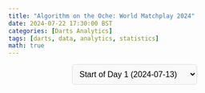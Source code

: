 ```yaml
---
title: "Algorithm on the Oche: World Matchplay 2024"
date: 2024-07-22 17:30:00 BST
categories: [Darts Analytics]
tags: [darts, data, analytics, statistics]
math: true
---
```

<!-- HTML TABLE CONTENT STARTS HERE -->
<!DOCTYPE html>
<html lang="en">
<head>
    <meta charset="UTF-8">
    <meta name="viewport" content="width=device-width, initial-scale=1.0">
    <title>Player Stats</title>
    <style>
        body {
            font-family: Arial, sans-serif;
            margin: 0;
            padding: 20px;
        }
        .dropdown-container {
            display: flex;
            justify-content: center;
            margin-bottom: 20px;
        }
        #daySelect {
            padding: 10px;
            font-size: 16px;
            border: 1px solid #ddd;
            border-radius: 5px;
            background-color: #f9f9f9;
            width: 250px;
        }
        #daySelect:hover {
            background-color: #f2f2f2;
            cursor: pointer;
        }
        table {
            width: 100%;
            border-collapse: collapse;
        }
        th, td {
            border: 1px solid #ddd;
            padding: 10px;
            text-align: center;
        }
        th {
            background-color: #f2f2f2;
            font-weight: bold;
        }
        tr:nth-child(even) {
            background-color: #f9f9f9;
        }
        .highlight-green {
            background-color: #C8E6C9;
            color: black;
        }
        .highlight-red {
            background-color: #FFCDD2;
            color: black;
        }
    </style>
</head>
<body>
    <div class="dropdown-container">
        <select id="daySelect" onchange="updateTable()">
<option value="Start of Day 1 (2024-07-13)">Start of Day 1 (2024-07-13)</option>
<option value="Start of Day 2 (2024-07-14)">Start of Day 2 (2024-07-14)</option>
<option value="Start of Day 3 (2024-07-15)">Start of Day 3 (2024-07-15)</option>
<option value="Start of Day 4 (2024-07-16)">Start of Day 4 (2024-07-16)</option>
<option value="Start of Day 5 (2024-07-17)">Start of Day 5 (2024-07-17)</option>
<option value="Start of Day 6 (2024-07-18)">Start of Day 6 (2024-07-18)</option>
<option value="Start of Day 7 (2024-07-19)">Start of Day 7 (2024-07-19)</option>
<option value="Start of Day 8 (2024-07-20)">Start of Day 8 (2024-07-20)</option>
<option value="Start of Day 9 (2024-07-21)">Start of Day 9 (2024-07-21)</option>

        </select>
    </div>
    <table id="statsTable">
        <thead>
            <tr>
                <th>Name</th>
                <th>Last 32</th>
                <th>Last 16</th>
                <th>Quarter Final</th>
                <th>Semi Final</th>
                <th>Final</th>
            </tr>
        </thead>
        <tbody>
        </tbody>
    </table>
    <script>
        const data = {
'Start of Day 1 (2024-07-13)': [{'Name': 'LUKE LITTLER', 'Last 32': '65.7', 'Last 16': '53.8', 'Quarter Final': '41.1', 'Semi Final': '26.1', 'Final': '16.8'}, {'Name': 'LUKE HUMPHRIES', 'Last 32': '83.1', 'Last 16': '54.1', 'Quarter Final': '32.4', 'Semi Final': '20.5', 'Final': '11.3'}, {'Name': 'ROB CROSS', 'Last 32': '68.1', 'Last 16': '45.3', 'Quarter Final': '29.1', 'Semi Final': '17.8', 'Final': '11.0'}, {'Name': 'JONNY CLAYTON', 'Last 32': '65.9', 'Last 16': '44.6', 'Quarter Final': '25.6', 'Semi Final': '16.0', 'Final': '8.7'}, {'Name': 'ROSS SMITH', 'Last 32': '64.1', 'Last 16': '39.9', 'Quarter Final': '26.6', 'Semi Final': '14.5', 'Final': '7.6'}, {'Name': 'GARY ANDERSON', 'Last 32': '51.1', 'Last 16': '33.1', 'Quarter Final': '16.8', 'Semi Final': '8.8', 'Final': '4.7'}, {'Name': 'MICHAEL SMITH', 'Last 32': '48.9', 'Last 16': '31.2', 'Quarter Final': '15.5', 'Semi Final': '8.0', 'Final': '4.1'}, {'Name': 'DAVE CHISNALL', 'Last 32': '65.7', 'Last 16': '43.7', 'Quarter Final': '18.2', 'Semi Final': '8.0', 'Final': '3.6'}, {'Name': 'MICHAEL VAN GERWEN', 'Last 32': '34.3', 'Last 16': '24.1', 'Quarter Final': '15.2', 'Semi Final': '7.3', 'Final': '3.6'}, {'Name': 'GERWYN PRICE', 'Last 32': '57.2', 'Last 16': '26.1', 'Quarter Final': '15.1', 'Semi Final': '6.9', 'Final': '3.0'}, {'Name': 'DANNY NOPPERT', 'Last 32': '59.2', 'Last 16': '34.1', 'Quarter Final': '15.6', 'Semi Final': '6.7', 'Final': '2.7'}, {'Name': 'DAMON HETA', 'Last 32': '51.9', 'Last 16': '20.8', 'Quarter Final': '10.1', 'Semi Final': '4.7', 'Final': '2.2'}, {'Name': 'MARTIN SCHINDLER', 'Last 32': '59.2', 'Last 16': '24.4', 'Quarter Final': '10.5', 'Semi Final': '5.0', 'Final': '2.0'}, {'Name': 'RYAN JOYCE', 'Last 32': '51.6', 'Last 16': '21.6', 'Quarter Final': '9.8', 'Semi Final': '4.8', 'Final': '2.0'}, {'Name': 'NATHAN ASPINALL', 'Last 32': '58.2', 'Last 16': '28.8', 'Quarter Final': '12.0', 'Semi Final': '4.6', 'Final': '1.7'}, {'Name': 'RYAN SEARLE', 'Last 32': '48.1', 'Last 16': '18.4', 'Quarter Final': '8.6', 'Semi Final': '3.8', 'Final': '1.7'}, {'Name': 'STEPHEN BUNTING', 'Last 32': '48.4', 'Last 16': '19.6', 'Quarter Final': '8.6', 'Semi Final': '4.1', 'Final': '1.6'}, {'Name': 'JOSH ROCK', 'Last 32': '35.9', 'Last 16': '17.3', 'Quarter Final': '9.2', 'Semi Final': '3.7', 'Final': '1.5'}, {'Name': 'GIAN VAN VEEN', 'Last 32': '31.9', 'Last 16': '15.4', 'Quarter Final': '7.1', 'Semi Final': '3.1', 'Final': '1.4'}, {'Name': 'RAYMOND VAN BARNEVELD', 'Last 32': '34.1', 'Last 16': '17.7', 'Quarter Final': '7.3', 'Semi Final': '3.4', 'Final': '1.3'}, {'Name': 'DARYL GURNEY', 'Last 32': '42.8', 'Last 16': '16.7', 'Quarter Final': '8.5', 'Semi Final': '3.3', 'Final': '1.2'}, {'Name': 'CHRIS DOBEY', 'Last 32': '52.3', 'Last 16': '19.2', 'Quarter Final': '7.1', 'Semi Final': '2.8', 'Final': '1.1'}, {'Name': 'BRENDAN DOLAN', 'Last 32': '67.4', 'Last 16': '17.4', 'Quarter Final': '8.2', 'Semi Final': '2.7', 'Final': '0.9'}, {'Name': 'JAMES WADE', 'Last 32': '40.8', 'Last 16': '19.7', 'Quarter Final': '7.3', 'Semi Final': '2.5', 'Final': '0.8'}, {'Name': 'RITCHIE EDHOUSE', 'Last 32': '47.7', 'Last 16': '16.5', 'Quarter Final': '5.8', 'Semi Final': '2.2', 'Final': '0.8'}, {'Name': 'LUKE WOODHOUSE', 'Last 32': '41.8', 'Last 16': '17.3', 'Quarter Final': '5.9', 'Semi Final': '1.9', 'Final': '0.6'}, {'Name': 'DIMITRI VAN DEN BERGH', 'Last 32': '40.8', 'Last 16': '13.2', 'Quarter Final': '4.6', 'Semi Final': '1.8', 'Final': '0.6'}, {'Name': 'ANDREW GILDING', 'Last 32': '52.4', 'Last 16': '20.9', 'Quarter Final': '6.0', 'Semi Final': '1.8', 'Final': '0.5'}, {'Name': 'KRZYSZTOF RATAJSKI', 'Last 32': '34.3', 'Last 16': '17.3', 'Quarter Final': '4.9', 'Semi Final': '1.4', 'Final': '0.4'}, {'Name': 'PETER WRIGHT', 'Last 32': '47.6', 'Last 16': '18.1', 'Quarter Final': '4.8', 'Semi Final': '1.3', 'Final': '0.4'}, {'Name': 'JOE CULLEN', 'Last 32': '32.6', 'Last 16': '4.7', 'Quarter Final': '1.4', 'Semi Final': '0.3', 'Final': '0.1'}, {'Name': 'RICARDO PIETRECZKO', 'Last 32': '16.9', 'Last 16': '4.7', 'Quarter Final': '1.1', 'Semi Final': '0.3', 'Final': '0.1'}],
'Start of Day 2 (2024-07-14)': [{'Name': 'LUKE LITTLER', 'Last 32': '65.7', 'Last 16': '53.7', 'Quarter Final': '40.9', 'Semi Final': '26.1', 'Final': '16.2'}, {'Name': 'JONNY CLAYTON', 'Last 32': '100.0', 'Last 16': '68.9', 'Quarter Final': '38.4', 'Semi Final': '24.0', 'Final': '13.4'}, {'Name': 'LUKE HUMPHRIES', 'Last 32': '100.0', 'Last 16': '65.7', 'Quarter Final': '36.3', 'Semi Final': '22.7', 'Final': '12.6'}, {'Name': 'ROB CROSS', 'Last 32': '68.0', 'Last 16': '45.1', 'Quarter Final': '29.0', 'Semi Final': '17.7', 'Final': '10.6'}, {'Name': 'ROSS SMITH', 'Last 32': '64.2', 'Last 16': '36.9', 'Quarter Final': '23.7', 'Semi Final': '11.9', 'Final': '6.3'}, {'Name': 'GERWYN PRICE', 'Last 32': '100.0', 'Last 16': '47.5', 'Quarter Final': '27.4', 'Semi Final': '11.9', 'Final': '5.4'}, {'Name': 'GARY ANDERSON', 'Last 32': '51.1', 'Last 16': '33.1', 'Quarter Final': '16.8', 'Semi Final': '8.9', 'Final': '4.5'}, {'Name': 'MICHAEL SMITH', 'Last 32': '48.9', 'Last 16': '31.4', 'Quarter Final': '15.5', 'Semi Final': '8.0', 'Final': '3.9'}, {'Name': 'DAVE CHISNALL', 'Last 32': '65.9', 'Last 16': '43.8', 'Quarter Final': '18.4', 'Semi Final': '7.9', 'Final': '3.4'}, {'Name': 'MICHAEL VAN GERWEN', 'Last 32': '34.3', 'Last 16': '24.0', 'Quarter Final': '15.1', 'Semi Final': '7.2', 'Final': '3.4'}, {'Name': 'NATHAN ASPINALL', 'Last 32': '100.0', 'Last 16': '51.4', 'Quarter Final': '21.5', 'Semi Final': '8.0', 'Final': '3.1'}, {'Name': 'DANNY NOPPERT', 'Last 32': '59.5', 'Last 16': '31.2', 'Quarter Final': '13.5', 'Semi Final': '5.3', 'Final': '2.2'}, {'Name': 'DAMON HETA', 'Last 32': '51.9', 'Last 16': '20.9', 'Quarter Final': '10.1', 'Semi Final': '4.7', 'Final': '2.0'}, {'Name': 'RYAN SEARLE', 'Last 32': '48.1', 'Last 16': '18.6', 'Quarter Final': '8.7', 'Semi Final': '3.9', 'Final': '1.6'}, {'Name': 'MARTIN SCHINDLER', 'Last 32': '59.0', 'Last 16': '20.2', 'Quarter Final': '8.1', 'Semi Final': '3.8', 'Final': '1.5'}, {'Name': 'RYAN JOYCE', 'Last 32': '51.5', 'Last 16': '18.0', 'Quarter Final': '7.4', 'Semi Final': '3.5', 'Final': '1.4'}, {'Name': 'GIAN VAN VEEN', 'Last 32': '32.0', 'Last 16': '15.4', 'Quarter Final': '7.1', 'Semi Final': '3.1', 'Final': '1.3'}, {'Name': 'STEPHEN BUNTING', 'Last 32': '48.5', 'Last 16': '16.3', 'Quarter Final': '6.3', 'Semi Final': '2.9', 'Final': '1.1'}, {'Name': 'JOSH ROCK', 'Last 32': '35.8', 'Last 16': '15.5', 'Quarter Final': '7.8', 'Semi Final': '2.8', 'Final': '1.1'}, {'Name': 'CHRIS DOBEY', 'Last 32': '52.4', 'Last 16': '19.1', 'Quarter Final': '7.1', 'Semi Final': '2.8', 'Final': '1.0'}, {'Name': 'BRENDAN DOLAN', 'Last 32': '67.7', 'Last 16': '17.7', 'Quarter Final': '8.4', 'Semi Final': '2.7', 'Final': '0.9'}, {'Name': 'RITCHIE EDHOUSE', 'Last 32': '47.6', 'Last 16': '16.4', 'Quarter Final': '5.7', 'Semi Final': '2.2', 'Final': '0.7'}, {'Name': 'JAMES WADE', 'Last 32': '40.5', 'Last 16': '17.4', 'Quarter Final': '6.1', 'Semi Final': '1.8', 'Final': '0.6'}, {'Name': 'ANDREW GILDING', 'Last 32': '52.4', 'Last 16': '20.9', 'Quarter Final': '6.0', 'Semi Final': '1.8', 'Final': '0.5'}, {'Name': 'KRZYSZTOF RATAJSKI', 'Last 32': '34.1', 'Last 16': '17.4', 'Quarter Final': '5.0', 'Semi Final': '1.5', 'Final': '0.4'}, {'Name': 'PETER WRIGHT', 'Last 32': '47.6', 'Last 16': '17.9', 'Quarter Final': '4.9', 'Semi Final': '1.3', 'Final': '0.4'}, {'Name': 'DIMITRI VAN DEN BERGH', 'Last 32': '41.0', 'Last 16': '10.9', 'Quarter Final': '3.4', 'Semi Final': '1.3', 'Final': '0.4'}, {'Name': 'JOE CULLEN', 'Last 32': '32.3', 'Last 16': '4.7', 'Quarter Final': '1.4', 'Semi Final': '0.3', 'Final': '0.1'}, {'Name': 'RICARDO PIETRECZKO', 'Last 32': '0.0', 'Last 16': '0.0', 'Quarter Final': '0.0', 'Semi Final': '0.0', 'Final': '0.0'}, {'Name': 'RAYMOND VAN BARNEVELD', 'Last 32': '0.0', 'Last 16': '0.0', 'Quarter Final': '0.0', 'Semi Final': '0.0', 'Final': '0.0'}, {'Name': 'DARYL GURNEY', 'Last 32': '0.0', 'Last 16': '0.0', 'Quarter Final': '0.0', 'Semi Final': '0.0', 'Final': '0.0'}, {'Name': 'LUKE WOODHOUSE', 'Last 32': '0.0', 'Last 16': '0.0', 'Quarter Final': '0.0', 'Semi Final': '0.0', 'Final': '0.0'}],
'Start of Day 3 (2024-07-15)': [{'Name': 'LUKE LITTLER', 'Last 32': '65.6', 'Last 16': '57.0', 'Quarter Final': '45.3', 'Semi Final': '27.5', 'Final': '16.9'}, {'Name': 'ROB CROSS', 'Last 32': '100.0', 'Last 16': '67.9', 'Quarter Final': '44.4', 'Semi Final': '27.7', 'Final': '16.4'}, {'Name': 'JONNY CLAYTON', 'Last 32': '100.0', 'Last 16': '71.5', 'Quarter Final': '39.5', 'Semi Final': '24.0', 'Final': '12.9'}, {'Name': 'LUKE HUMPHRIES', 'Last 32': '100.0', 'Last 16': '64.3', 'Quarter Final': '36.0', 'Semi Final': '21.7', 'Final': '11.6'}, {'Name': 'ROSS SMITH', 'Last 32': '100.0', 'Last 16': '59.0', 'Quarter Final': '39.7', 'Semi Final': '20.7', 'Final': '10.9'}, {'Name': 'GERWYN PRICE', 'Last 32': '100.0', 'Last 16': '41.0', 'Quarter Final': '24.1', 'Semi Final': '10.5', 'Final': '4.6'}, {'Name': 'GARY ANDERSON', 'Last 32': '51.2', 'Last 16': '33.2', 'Quarter Final': '15.0', 'Semi Final': '8.0', 'Final': '3.9'}, {'Name': 'MICHAEL VAN GERWEN', 'Last 32': '34.4', 'Last 16': '26.9', 'Quarter Final': '17.9', 'Semi Final': '8.0', 'Final': '3.6'}, {'Name': 'MICHAEL SMITH', 'Last 32': '48.8', 'Last 16': '31.2', 'Quarter Final': '13.8', 'Semi Final': '7.3', 'Final': '3.4'}, {'Name': 'NATHAN ASPINALL', 'Last 32': '100.0', 'Last 16': '54.2', 'Quarter Final': '20.5', 'Semi Final': '7.5', 'Final': '2.8'}, {'Name': 'STEPHEN BUNTING', 'Last 32': '100.0', 'Last 16': '35.7', 'Quarter Final': '15.0', 'Semi Final': '6.8', 'Final': '2.7'}, {'Name': 'JAMES WADE', 'Last 32': '100.0', 'Last 16': '45.8', 'Quarter Final': '15.7', 'Semi Final': '5.2', 'Final': '1.7'}, {'Name': 'DAMON HETA', 'Last 32': '51.8', 'Last 16': '16.9', 'Quarter Final': '8.3', 'Semi Final': '3.8', 'Final': '1.6'}, {'Name': 'KRZYSZTOF RATAJSKI', 'Last 32': '100.0', 'Last 16': '50.3', 'Quarter Final': '15.8', 'Semi Final': '4.6', 'Final': '1.4'}, {'Name': 'RYAN SEARLE', 'Last 32': '48.2', 'Last 16': '15.2', 'Quarter Final': '7.1', 'Semi Final': '3.3', 'Final': '1.3'}, {'Name': 'ANDREW GILDING', 'Last 32': '100.0', 'Last 16': '49.7', 'Quarter Final': '15.1', 'Semi Final': '4.4', 'Final': '1.2'}, {'Name': 'DIMITRI VAN DEN BERGH', 'Last 32': '100.0', 'Last 16': '28.5', 'Quarter Final': '9.5', 'Semi Final': '3.6', 'Final': '1.2'}, {'Name': 'CHRIS DOBEY', 'Last 32': '52.4', 'Last 16': '19.2', 'Quarter Final': '6.3', 'Semi Final': '2.5', 'Final': '0.9'}, {'Name': 'RITCHIE EDHOUSE', 'Last 32': '47.6', 'Last 16': '16.5', 'Quarter Final': '5.0', 'Semi Final': '1.9', 'Final': '0.6'}, {'Name': 'JOE CULLEN', 'Last 32': '100.0', 'Last 16': '16.1', 'Quarter Final': '5.9', 'Semi Final': '1.1', 'Final': '0.2'}, {'Name': 'RICARDO PIETRECZKO', 'Last 32': '0.0', 'Last 16': '0.0', 'Quarter Final': '0.0', 'Semi Final': '0.0', 'Final': '0.0'}, {'Name': 'RYAN JOYCE', 'Last 32': '0.0', 'Last 16': '0.0', 'Quarter Final': '0.0', 'Semi Final': '0.0', 'Final': '0.0'}, {'Name': 'RAYMOND VAN BARNEVELD', 'Last 32': '0.0', 'Last 16': '0.0', 'Quarter Final': '0.0', 'Semi Final': '0.0', 'Final': '0.0'}, {'Name': 'MARTIN SCHINDLER', 'Last 32': '0.0', 'Last 16': '0.0', 'Quarter Final': '0.0', 'Semi Final': '0.0', 'Final': '0.0'}, {'Name': 'DARYL GURNEY', 'Last 32': '0.0', 'Last 16': '0.0', 'Quarter Final': '0.0', 'Semi Final': '0.0', 'Final': '0.0'}, {'Name': 'JOSH ROCK', 'Last 32': '0.0', 'Last 16': '0.0', 'Quarter Final': '0.0', 'Semi Final': '0.0', 'Final': '0.0'}, {'Name': 'LUKE WOODHOUSE', 'Last 32': '0.0', 'Last 16': '0.0', 'Quarter Final': '0.0', 'Semi Final': '0.0', 'Final': '0.0'}, {'Name': 'DANNY NOPPERT', 'Last 32': '0.0', 'Last 16': '0.0', 'Quarter Final': '0.0', 'Semi Final': '0.0', 'Final': '0.0'}, {'Name': 'BRENDAN DOLAN', 'Last 32': '0.0', 'Last 16': '0.0', 'Quarter Final': '0.0', 'Semi Final': '0.0', 'Final': '0.0'}, {'Name': 'DAVE CHISNALL', 'Last 32': '0.0', 'Last 16': '0.0', 'Quarter Final': '0.0', 'Semi Final': '0.0', 'Final': '0.0'}, {'Name': 'PETER WRIGHT', 'Last 32': '0.0', 'Last 16': '0.0', 'Quarter Final': '0.0', 'Semi Final': '0.0', 'Final': '0.0'}, {'Name': 'GIAN VAN VEEN', 'Last 32': '0.0', 'Last 16': '0.0', 'Quarter Final': '0.0', 'Semi Final': '0.0', 'Final': '0.0'}],
'Start of Day 4 (2024-07-16)': [{'Name': 'ROB CROSS', 'Last 32': '100.0', 'Last 16': '66.5', 'Quarter Final': '42.3', 'Semi Final': '29.3', 'Final': '17.5'}, {'Name': 'JONNY CLAYTON', 'Last 32': '100.0', 'Last 16': '71.4', 'Quarter Final': '39.1', 'Semi Final': '23.6', 'Final': '13.5'}, {'Name': 'MICHAEL VAN GERWEN', 'Last 32': '100.0', 'Last 16': '79.9', 'Quarter Final': '55.6', 'Semi Final': '26.1', 'Final': '12.6'}, {'Name': 'LUKE HUMPHRIES', 'Last 32': '100.0', 'Last 16': '64.4', 'Quarter Final': '36.5', 'Semi Final': '21.9', 'Final': '12.5'}, {'Name': 'ROSS SMITH', 'Last 32': '100.0', 'Last 16': '58.9', 'Quarter Final': '39.7', 'Semi Final': '20.7', 'Final': '11.4'}, {'Name': 'MICHAEL SMITH', 'Last 32': '100.0', 'Last 16': '62.8', 'Quarter Final': '29.2', 'Semi Final': '18.0', 'Final': '9.1'}, {'Name': 'GERWYN PRICE', 'Last 32': '100.0', 'Last 16': '41.1', 'Quarter Final': '24.2', 'Semi Final': '10.6', 'Final': '4.9'}, {'Name': 'RYAN SEARLE', 'Last 32': '100.0', 'Last 16': '33.5', 'Quarter Final': '15.8', 'Semi Final': '8.6', 'Final': '3.7'}, {'Name': 'NATHAN ASPINALL', 'Last 32': '100.0', 'Last 16': '54.4', 'Quarter Final': '20.5', 'Semi Final': '7.6', 'Final': '3.0'}, {'Name': 'STEPHEN BUNTING', 'Last 32': '100.0', 'Last 16': '35.6', 'Quarter Final': '15.0', 'Semi Final': '6.9', 'Final': '3.0'}, {'Name': 'CHRIS DOBEY', 'Last 32': '100.0', 'Last 16': '37.2', 'Quarter Final': '12.7', 'Semi Final': '6.2', 'Final': '2.3'}, {'Name': 'JAMES WADE', 'Last 32': '100.0', 'Last 16': '45.6', 'Quarter Final': '15.6', 'Semi Final': '5.2', 'Final': '1.9'}, {'Name': 'KRZYSZTOF RATAJSKI', 'Last 32': '100.0', 'Last 16': '50.5', 'Quarter Final': '18.7', 'Semi Final': '5.3', 'Final': '1.6'}, {'Name': 'ANDREW GILDING', 'Last 32': '100.0', 'Last 16': '49.5', 'Quarter Final': '18.3', 'Semi Final': '5.2', 'Final': '1.5'}, {'Name': 'DIMITRI VAN DEN BERGH', 'Last 32': '100.0', 'Last 16': '28.6', 'Quarter Final': '9.4', 'Semi Final': '3.6', 'Final': '1.3'}, {'Name': 'JOE CULLEN', 'Last 32': '100.0', 'Last 16': '20.1', 'Quarter Final': '7.4', 'Semi Final': '1.4', 'Final': '0.3'}, {'Name': 'RICARDO PIETRECZKO', 'Last 32': '0.0', 'Last 16': '0.0', 'Quarter Final': '0.0', 'Semi Final': '0.0', 'Final': '0.0'}, {'Name': 'RYAN JOYCE', 'Last 32': '0.0', 'Last 16': '0.0', 'Quarter Final': '0.0', 'Semi Final': '0.0', 'Final': '0.0'}, {'Name': 'RAYMOND VAN BARNEVELD', 'Last 32': '0.0', 'Last 16': '0.0', 'Quarter Final': '0.0', 'Semi Final': '0.0', 'Final': '0.0'}, {'Name': 'MARTIN SCHINDLER', 'Last 32': '0.0', 'Last 16': '0.0', 'Quarter Final': '0.0', 'Semi Final': '0.0', 'Final': '0.0'}, {'Name': 'DARYL GURNEY', 'Last 32': '0.0', 'Last 16': '0.0', 'Quarter Final': '0.0', 'Semi Final': '0.0', 'Final': '0.0'}, {'Name': 'JOSH ROCK', 'Last 32': '0.0', 'Last 16': '0.0', 'Quarter Final': '0.0', 'Semi Final': '0.0', 'Final': '0.0'}, {'Name': 'LUKE WOODHOUSE', 'Last 32': '0.0', 'Last 16': '0.0', 'Quarter Final': '0.0', 'Semi Final': '0.0', 'Final': '0.0'}, {'Name': 'DANNY NOPPERT', 'Last 32': '0.0', 'Last 16': '0.0', 'Quarter Final': '0.0', 'Semi Final': '0.0', 'Final': '0.0'}, {'Name': 'LUKE LITTLER', 'Last 32': '0.0', 'Last 16': '0.0', 'Quarter Final': '0.0', 'Semi Final': '0.0', 'Final': '0.0'}, {'Name': 'BRENDAN DOLAN', 'Last 32': '0.0', 'Last 16': '0.0', 'Quarter Final': '0.0', 'Semi Final': '0.0', 'Final': '0.0'}, {'Name': 'DAVE CHISNALL', 'Last 32': '0.0', 'Last 16': '0.0', 'Quarter Final': '0.0', 'Semi Final': '0.0', 'Final': '0.0'}, {'Name': 'PETER WRIGHT', 'Last 32': '0.0', 'Last 16': '0.0', 'Quarter Final': '0.0', 'Semi Final': '0.0', 'Final': '0.0'}, {'Name': 'GARY ANDERSON', 'Last 32': '0.0', 'Last 16': '0.0', 'Quarter Final': '0.0', 'Semi Final': '0.0', 'Final': '0.0'}, {'Name': 'RITCHIE EDHOUSE', 'Last 32': '0.0', 'Last 16': '0.0', 'Quarter Final': '0.0', 'Semi Final': '0.0', 'Final': '0.0'}, {'Name': 'GIAN VAN VEEN', 'Last 32': '0.0', 'Last 16': '0.0', 'Quarter Final': '0.0', 'Semi Final': '0.0', 'Final': '0.0'}, {'Name': 'DAMON HETA', 'Last 32': '0.0', 'Last 16': '0.0', 'Quarter Final': '0.0', 'Semi Final': '0.0', 'Final': '0.0'}],
'Start of Day 5 (2024-07-17)': [{'Name': 'LUKE HUMPHRIES', 'Last 32': '100.0', 'Last 16': '100.0', 'Quarter Final': '69.9', 'Semi Final': '40.0', 'Final': '23.2'}, {'Name': 'ROSS SMITH', 'Last 32': '100.0', 'Last 16': '100.0', 'Quarter Final': '68.3', 'Semi Final': '37.4', 'Final': '21.3'}, {'Name': 'ROB CROSS', 'Last 32': '100.0', 'Last 16': '66.4', 'Quarter Final': '42.4', 'Semi Final': '29.2', 'Final': '16.8'}, {'Name': 'MICHAEL VAN GERWEN', 'Last 32': '100.0', 'Last 16': '79.9', 'Quarter Final': '55.9', 'Semi Final': '26.6', 'Final': '12.5'}, {'Name': 'MICHAEL SMITH', 'Last 32': '100.0', 'Last 16': '62.8', 'Quarter Final': '29.2', 'Semi Final': '17.9', 'Final': '8.8'}, {'Name': 'DIMITRI VAN DEN BERGH', 'Last 32': '100.0', 'Last 16': '100.0', 'Quarter Final': '30.1', 'Semi Final': '11.3', 'Final': '4.4'}, {'Name': 'JAMES WADE', 'Last 32': '100.0', 'Last 16': '100.0', 'Quarter Final': '31.7', 'Semi Final': '11.3', 'Final': '4.3'}, {'Name': 'RYAN SEARLE', 'Last 32': '100.0', 'Last 16': '33.6', 'Quarter Final': '15.7', 'Semi Final': '8.4', 'Final': '3.4'}, {'Name': 'CHRIS DOBEY', 'Last 32': '100.0', 'Last 16': '37.2', 'Quarter Final': '12.7', 'Semi Final': '6.2', 'Final': '2.2'}, {'Name': 'KRZYSZTOF RATAJSKI', 'Last 32': '100.0', 'Last 16': '50.8', 'Quarter Final': '18.8', 'Semi Final': '5.4', 'Final': '1.5'}, {'Name': 'ANDREW GILDING', 'Last 32': '100.0', 'Last 16': '49.2', 'Quarter Final': '18.0', 'Semi Final': '5.1', 'Final': '1.4'}, {'Name': 'JOE CULLEN', 'Last 32': '100.0', 'Last 16': '20.1', 'Quarter Final': '7.3', 'Semi Final': '1.4', 'Final': '0.3'}, {'Name': 'STEPHEN BUNTING', 'Last 32': '100.0', 'Last 16': '0.0', 'Quarter Final': '0.0', 'Semi Final': '0.0', 'Final': '0.0'}, {'Name': 'JONNY CLAYTON', 'Last 32': '100.0', 'Last 16': '0.0', 'Quarter Final': '0.0', 'Semi Final': '0.0', 'Final': '0.0'}, {'Name': 'GERWYN PRICE', 'Last 32': '100.0', 'Last 16': '0.0', 'Quarter Final': '0.0', 'Semi Final': '0.0', 'Final': '0.0'}, {'Name': 'NATHAN ASPINALL', 'Last 32': '100.0', 'Last 16': '0.0', 'Quarter Final': '0.0', 'Semi Final': '0.0', 'Final': '0.0'}, {'Name': 'RICARDO PIETRECZKO', 'Last 32': '0.0', 'Last 16': '0.0', 'Quarter Final': '0.0', 'Semi Final': '0.0', 'Final': '0.0'}, {'Name': 'RYAN JOYCE', 'Last 32': '0.0', 'Last 16': '0.0', 'Quarter Final': '0.0', 'Semi Final': '0.0', 'Final': '0.0'}, {'Name': 'RAYMOND VAN BARNEVELD', 'Last 32': '0.0', 'Last 16': '0.0', 'Quarter Final': '0.0', 'Semi Final': '0.0', 'Final': '0.0'}, {'Name': 'MARTIN SCHINDLER', 'Last 32': '0.0', 'Last 16': '0.0', 'Quarter Final': '0.0', 'Semi Final': '0.0', 'Final': '0.0'}, {'Name': 'DARYL GURNEY', 'Last 32': '0.0', 'Last 16': '0.0', 'Quarter Final': '0.0', 'Semi Final': '0.0', 'Final': '0.0'}, {'Name': 'JOSH ROCK', 'Last 32': '0.0', 'Last 16': '0.0', 'Quarter Final': '0.0', 'Semi Final': '0.0', 'Final': '0.0'}, {'Name': 'LUKE WOODHOUSE', 'Last 32': '0.0', 'Last 16': '0.0', 'Quarter Final': '0.0', 'Semi Final': '0.0', 'Final': '0.0'}, {'Name': 'DANNY NOPPERT', 'Last 32': '0.0', 'Last 16': '0.0', 'Quarter Final': '0.0', 'Semi Final': '0.0', 'Final': '0.0'}, {'Name': 'LUKE LITTLER', 'Last 32': '0.0', 'Last 16': '0.0', 'Quarter Final': '0.0', 'Semi Final': '0.0', 'Final': '0.0'}, {'Name': 'BRENDAN DOLAN', 'Last 32': '0.0', 'Last 16': '0.0', 'Quarter Final': '0.0', 'Semi Final': '0.0', 'Final': '0.0'}, {'Name': 'DAVE CHISNALL', 'Last 32': '0.0', 'Last 16': '0.0', 'Quarter Final': '0.0', 'Semi Final': '0.0', 'Final': '0.0'}, {'Name': 'PETER WRIGHT', 'Last 32': '0.0', 'Last 16': '0.0', 'Quarter Final': '0.0', 'Semi Final': '0.0', 'Final': '0.0'}, {'Name': 'GARY ANDERSON', 'Last 32': '0.0', 'Last 16': '0.0', 'Quarter Final': '0.0', 'Semi Final': '0.0', 'Final': '0.0'}, {'Name': 'RITCHIE EDHOUSE', 'Last 32': '0.0', 'Last 16': '0.0', 'Quarter Final': '0.0', 'Semi Final': '0.0', 'Final': '0.0'}, {'Name': 'GIAN VAN VEEN', 'Last 32': '0.0', 'Last 16': '0.0', 'Quarter Final': '0.0', 'Semi Final': '0.0', 'Final': '0.0'}, {'Name': 'DAMON HETA', 'Last 32': '0.0', 'Last 16': '0.0', 'Quarter Final': '0.0', 'Semi Final': '0.0', 'Final': '0.0'}],
'Start of Day 6 (2024-07-18)': [{'Name': 'ROB CROSS', 'Last 32': '100.0', 'Last 16': '100.0', 'Quarter Final': '58.9', 'Semi Final': '39.0', 'Final': '23.0'}, {'Name': 'LUKE HUMPHRIES', 'Last 32': '100.0', 'Last 16': '100.0', 'Quarter Final': '70.3', 'Semi Final': '40.6', 'Final': '21.9'}, {'Name': 'ROSS SMITH', 'Last 32': '100.0', 'Last 16': '100.0', 'Quarter Final': '68.7', 'Semi Final': '37.3', 'Final': '19.6'}, {'Name': 'MICHAEL VAN GERWEN', 'Last 32': '100.0', 'Last 16': '100.0', 'Quarter Final': '68.7', 'Semi Final': '29.1', 'Final': '13.6'}, {'Name': 'MICHAEL SMITH', 'Last 32': '100.0', 'Last 16': '100.0', 'Quarter Final': '41.1', 'Semi Final': '24.1', 'Final': '12.0'}, {'Name': 'JAMES WADE', 'Last 32': '100.0', 'Last 16': '100.0', 'Quarter Final': '31.3', 'Semi Final': '11.2', 'Final': '3.8'}, {'Name': 'DIMITRI VAN DEN BERGH', 'Last 32': '100.0', 'Last 16': '100.0', 'Quarter Final': '29.7', 'Semi Final': '11.0', 'Final': '3.8'}, {'Name': 'ANDREW GILDING', 'Last 32': '100.0', 'Last 16': '100.0', 'Quarter Final': '31.3', 'Semi Final': '7.8', 'Final': '2.3'}, {'Name': 'STEPHEN BUNTING', 'Last 32': '100.0', 'Last 16': '0.0', 'Quarter Final': '0.0', 'Semi Final': '0.0', 'Final': '0.0'}, {'Name': 'JONNY CLAYTON', 'Last 32': '100.0', 'Last 16': '0.0', 'Quarter Final': '0.0', 'Semi Final': '0.0', 'Final': '0.0'}, {'Name': 'GERWYN PRICE', 'Last 32': '100.0', 'Last 16': '0.0', 'Quarter Final': '0.0', 'Semi Final': '0.0', 'Final': '0.0'}, {'Name': 'NATHAN ASPINALL', 'Last 32': '100.0', 'Last 16': '0.0', 'Quarter Final': '0.0', 'Semi Final': '0.0', 'Final': '0.0'}, {'Name': 'JOE CULLEN', 'Last 32': '100.0', 'Last 16': '0.0', 'Quarter Final': '0.0', 'Semi Final': '0.0', 'Final': '0.0'}, {'Name': 'KRZYSZTOF RATAJSKI', 'Last 32': '100.0', 'Last 16': '0.0', 'Quarter Final': '0.0', 'Semi Final': '0.0', 'Final': '0.0'}, {'Name': 'CHRIS DOBEY', 'Last 32': '100.0', 'Last 16': '0.0', 'Quarter Final': '0.0', 'Semi Final': '0.0', 'Final': '0.0'}, {'Name': 'RYAN SEARLE', 'Last 32': '100.0', 'Last 16': '0.0', 'Quarter Final': '0.0', 'Semi Final': '0.0', 'Final': '0.0'}, {'Name': 'RICARDO PIETRECZKO', 'Last 32': '0.0', 'Last 16': '0.0', 'Quarter Final': '0.0', 'Semi Final': '0.0', 'Final': '0.0'}, {'Name': 'RYAN JOYCE', 'Last 32': '0.0', 'Last 16': '0.0', 'Quarter Final': '0.0', 'Semi Final': '0.0', 'Final': '0.0'}, {'Name': 'RAYMOND VAN BARNEVELD', 'Last 32': '0.0', 'Last 16': '0.0', 'Quarter Final': '0.0', 'Semi Final': '0.0', 'Final': '0.0'}, {'Name': 'MARTIN SCHINDLER', 'Last 32': '0.0', 'Last 16': '0.0', 'Quarter Final': '0.0', 'Semi Final': '0.0', 'Final': '0.0'}, {'Name': 'DARYL GURNEY', 'Last 32': '0.0', 'Last 16': '0.0', 'Quarter Final': '0.0', 'Semi Final': '0.0', 'Final': '0.0'}, {'Name': 'JOSH ROCK', 'Last 32': '0.0', 'Last 16': '0.0', 'Quarter Final': '0.0', 'Semi Final': '0.0', 'Final': '0.0'}, {'Name': 'LUKE WOODHOUSE', 'Last 32': '0.0', 'Last 16': '0.0', 'Quarter Final': '0.0', 'Semi Final': '0.0', 'Final': '0.0'}, {'Name': 'DANNY NOPPERT', 'Last 32': '0.0', 'Last 16': '0.0', 'Quarter Final': '0.0', 'Semi Final': '0.0', 'Final': '0.0'}, {'Name': 'LUKE LITTLER', 'Last 32': '0.0', 'Last 16': '0.0', 'Quarter Final': '0.0', 'Semi Final': '0.0', 'Final': '0.0'}, {'Name': 'BRENDAN DOLAN', 'Last 32': '0.0', 'Last 16': '0.0', 'Quarter Final': '0.0', 'Semi Final': '0.0', 'Final': '0.0'}, {'Name': 'DAVE CHISNALL', 'Last 32': '0.0', 'Last 16': '0.0', 'Quarter Final': '0.0', 'Semi Final': '0.0', 'Final': '0.0'}, {'Name': 'PETER WRIGHT', 'Last 32': '0.0', 'Last 16': '0.0', 'Quarter Final': '0.0', 'Semi Final': '0.0', 'Final': '0.0'}, {'Name': 'GARY ANDERSON', 'Last 32': '0.0', 'Last 16': '0.0', 'Quarter Final': '0.0', 'Semi Final': '0.0', 'Final': '0.0'}, {'Name': 'RITCHIE EDHOUSE', 'Last 32': '0.0', 'Last 16': '0.0', 'Quarter Final': '0.0', 'Semi Final': '0.0', 'Final': '0.0'}, {'Name': 'GIAN VAN VEEN', 'Last 32': '0.0', 'Last 16': '0.0', 'Quarter Final': '0.0', 'Semi Final': '0.0', 'Final': '0.0'}, {'Name': 'DAMON HETA', 'Last 32': '0.0', 'Last 16': '0.0', 'Quarter Final': '0.0', 'Semi Final': '0.0', 'Final': '0.0'}],
'Start of Day 7 (2024-07-19)': [{'Name': 'LUKE HUMPHRIES', 'Last 32': '100.0', 'Last 16': '100.0', 'Quarter Final': '100.0', 'Semi Final': '68.7', 'Final': '38.1'}, {'Name': 'ROB CROSS', 'Last 32': '100.0', 'Last 16': '100.0', 'Quarter Final': '58.9', 'Semi Final': '39.6', 'Final': '23.0'}, {'Name': 'MICHAEL VAN GERWEN', 'Last 32': '100.0', 'Last 16': '100.0', 'Quarter Final': '68.6', 'Semi Final': '28.7', 'Final': '13.5'}, {'Name': 'MICHAEL SMITH', 'Last 32': '100.0', 'Last 16': '100.0', 'Quarter Final': '41.1', 'Semi Final': '23.9', 'Final': '11.8'}, {'Name': 'JAMES WADE', 'Last 32': '100.0', 'Last 16': '100.0', 'Quarter Final': '100.0', 'Semi Final': '31.3', 'Final': '11.5'}, {'Name': 'ANDREW GILDING', 'Last 32': '100.0', 'Last 16': '100.0', 'Quarter Final': '31.4', 'Semi Final': '7.8', 'Final': '2.2'}, {'Name': 'DIMITRI VAN DEN BERGH', 'Last 32': '100.0', 'Last 16': '100.0', 'Quarter Final': '0.0', 'Semi Final': '0.0', 'Final': '0.0'}, {'Name': 'ROSS SMITH', 'Last 32': '100.0', 'Last 16': '100.0', 'Quarter Final': '0.0', 'Semi Final': '0.0', 'Final': '0.0'}, {'Name': 'STEPHEN BUNTING', 'Last 32': '100.0', 'Last 16': '0.0', 'Quarter Final': '0.0', 'Semi Final': '0.0', 'Final': '0.0'}, {'Name': 'JONNY CLAYTON', 'Last 32': '100.0', 'Last 16': '0.0', 'Quarter Final': '0.0', 'Semi Final': '0.0', 'Final': '0.0'}, {'Name': 'GERWYN PRICE', 'Last 32': '100.0', 'Last 16': '0.0', 'Quarter Final': '0.0', 'Semi Final': '0.0', 'Final': '0.0'}, {'Name': 'NATHAN ASPINALL', 'Last 32': '100.0', 'Last 16': '0.0', 'Quarter Final': '0.0', 'Semi Final': '0.0', 'Final': '0.0'}, {'Name': 'JOE CULLEN', 'Last 32': '100.0', 'Last 16': '0.0', 'Quarter Final': '0.0', 'Semi Final': '0.0', 'Final': '0.0'}, {'Name': 'KRZYSZTOF RATAJSKI', 'Last 32': '100.0', 'Last 16': '0.0', 'Quarter Final': '0.0', 'Semi Final': '0.0', 'Final': '0.0'}, {'Name': 'CHRIS DOBEY', 'Last 32': '100.0', 'Last 16': '0.0', 'Quarter Final': '0.0', 'Semi Final': '0.0', 'Final': '0.0'}, {'Name': 'RYAN SEARLE', 'Last 32': '100.0', 'Last 16': '0.0', 'Quarter Final': '0.0', 'Semi Final': '0.0', 'Final': '0.0'}, {'Name': 'RICARDO PIETRECZKO', 'Last 32': '0.0', 'Last 16': '0.0', 'Quarter Final': '0.0', 'Semi Final': '0.0', 'Final': '0.0'}, {'Name': 'RYAN JOYCE', 'Last 32': '0.0', 'Last 16': '0.0', 'Quarter Final': '0.0', 'Semi Final': '0.0', 'Final': '0.0'}, {'Name': 'RAYMOND VAN BARNEVELD', 'Last 32': '0.0', 'Last 16': '0.0', 'Quarter Final': '0.0', 'Semi Final': '0.0', 'Final': '0.0'}, {'Name': 'MARTIN SCHINDLER', 'Last 32': '0.0', 'Last 16': '0.0', 'Quarter Final': '0.0', 'Semi Final': '0.0', 'Final': '0.0'}, {'Name': 'DARYL GURNEY', 'Last 32': '0.0', 'Last 16': '0.0', 'Quarter Final': '0.0', 'Semi Final': '0.0', 'Final': '0.0'}, {'Name': 'JOSH ROCK', 'Last 32': '0.0', 'Last 16': '0.0', 'Quarter Final': '0.0', 'Semi Final': '0.0', 'Final': '0.0'}, {'Name': 'LUKE WOODHOUSE', 'Last 32': '0.0', 'Last 16': '0.0', 'Quarter Final': '0.0', 'Semi Final': '0.0', 'Final': '0.0'}, {'Name': 'DANNY NOPPERT', 'Last 32': '0.0', 'Last 16': '0.0', 'Quarter Final': '0.0', 'Semi Final': '0.0', 'Final': '0.0'}, {'Name': 'LUKE LITTLER', 'Last 32': '0.0', 'Last 16': '0.0', 'Quarter Final': '0.0', 'Semi Final': '0.0', 'Final': '0.0'}, {'Name': 'BRENDAN DOLAN', 'Last 32': '0.0', 'Last 16': '0.0', 'Quarter Final': '0.0', 'Semi Final': '0.0', 'Final': '0.0'}, {'Name': 'DAVE CHISNALL', 'Last 32': '0.0', 'Last 16': '0.0', 'Quarter Final': '0.0', 'Semi Final': '0.0', 'Final': '0.0'}, {'Name': 'PETER WRIGHT', 'Last 32': '0.0', 'Last 16': '0.0', 'Quarter Final': '0.0', 'Semi Final': '0.0', 'Final': '0.0'}, {'Name': 'GARY ANDERSON', 'Last 32': '0.0', 'Last 16': '0.0', 'Quarter Final': '0.0', 'Semi Final': '0.0', 'Final': '0.0'}, {'Name': 'RITCHIE EDHOUSE', 'Last 32': '0.0', 'Last 16': '0.0', 'Quarter Final': '0.0', 'Semi Final': '0.0', 'Final': '0.0'}, {'Name': 'GIAN VAN VEEN', 'Last 32': '0.0', 'Last 16': '0.0', 'Quarter Final': '0.0', 'Semi Final': '0.0', 'Final': '0.0'}, {'Name': 'DAMON HETA', 'Last 32': '0.0', 'Last 16': '0.0', 'Quarter Final': '0.0', 'Semi Final': '0.0', 'Final': '0.0'}],
'Start of Day 8 (2024-07-20)': [{'Name': 'LUKE HUMPHRIES', 'Last 32': '100.0', 'Last 16': '100.0', 'Quarter Final': '100.0', 'Semi Final': '68.5', 'Final': '38.0'}, {'Name': 'MICHAEL SMITH', 'Last 32': '100.0', 'Last 16': '100.0', 'Quarter Final': '100.0', 'Semi Final': '54.1', 'Final': '28.4'}, {'Name': 'MICHAEL VAN GERWEN', 'Last 32': '100.0', 'Last 16': '100.0', 'Quarter Final': '100.0', 'Semi Final': '45.9', 'Final': '22.1'}, {'Name': 'JAMES WADE', 'Last 32': '100.0', 'Last 16': '100.0', 'Quarter Final': '100.0', 'Semi Final': '31.5', 'Final': '11.5'}, {'Name': 'DIMITRI VAN DEN BERGH', 'Last 32': '100.0', 'Last 16': '100.0', 'Quarter Final': '0.0', 'Semi Final': '0.0', 'Final': '0.0'}, {'Name': 'ROSS SMITH', 'Last 32': '100.0', 'Last 16': '100.0', 'Quarter Final': '0.0', 'Semi Final': '0.0', 'Final': '0.0'}, {'Name': 'ANDREW GILDING', 'Last 32': '100.0', 'Last 16': '100.0', 'Quarter Final': '0.0', 'Semi Final': '0.0', 'Final': '0.0'}, {'Name': 'ROB CROSS', 'Last 32': '100.0', 'Last 16': '100.0', 'Quarter Final': '0.0', 'Semi Final': '0.0', 'Final': '0.0'}, {'Name': 'STEPHEN BUNTING', 'Last 32': '100.0', 'Last 16': '0.0', 'Quarter Final': '0.0', 'Semi Final': '0.0', 'Final': '0.0'}, {'Name': 'JONNY CLAYTON', 'Last 32': '100.0', 'Last 16': '0.0', 'Quarter Final': '0.0', 'Semi Final': '0.0', 'Final': '0.0'}, {'Name': 'GERWYN PRICE', 'Last 32': '100.0', 'Last 16': '0.0', 'Quarter Final': '0.0', 'Semi Final': '0.0', 'Final': '0.0'}, {'Name': 'NATHAN ASPINALL', 'Last 32': '100.0', 'Last 16': '0.0', 'Quarter Final': '0.0', 'Semi Final': '0.0', 'Final': '0.0'}, {'Name': 'JOE CULLEN', 'Last 32': '100.0', 'Last 16': '0.0', 'Quarter Final': '0.0', 'Semi Final': '0.0', 'Final': '0.0'}, {'Name': 'KRZYSZTOF RATAJSKI', 'Last 32': '100.0', 'Last 16': '0.0', 'Quarter Final': '0.0', 'Semi Final': '0.0', 'Final': '0.0'}, {'Name': 'CHRIS DOBEY', 'Last 32': '100.0', 'Last 16': '0.0', 'Quarter Final': '0.0', 'Semi Final': '0.0', 'Final': '0.0'}, {'Name': 'RYAN SEARLE', 'Last 32': '100.0', 'Last 16': '0.0', 'Quarter Final': '0.0', 'Semi Final': '0.0', 'Final': '0.0'}, {'Name': 'RICARDO PIETRECZKO', 'Last 32': '0.0', 'Last 16': '0.0', 'Quarter Final': '0.0', 'Semi Final': '0.0', 'Final': '0.0'}, {'Name': 'RYAN JOYCE', 'Last 32': '0.0', 'Last 16': '0.0', 'Quarter Final': '0.0', 'Semi Final': '0.0', 'Final': '0.0'}, {'Name': 'RAYMOND VAN BARNEVELD', 'Last 32': '0.0', 'Last 16': '0.0', 'Quarter Final': '0.0', 'Semi Final': '0.0', 'Final': '0.0'}, {'Name': 'MARTIN SCHINDLER', 'Last 32': '0.0', 'Last 16': '0.0', 'Quarter Final': '0.0', 'Semi Final': '0.0', 'Final': '0.0'}, {'Name': 'DARYL GURNEY', 'Last 32': '0.0', 'Last 16': '0.0', 'Quarter Final': '0.0', 'Semi Final': '0.0', 'Final': '0.0'}, {'Name': 'JOSH ROCK', 'Last 32': '0.0', 'Last 16': '0.0', 'Quarter Final': '0.0', 'Semi Final': '0.0', 'Final': '0.0'}, {'Name': 'LUKE WOODHOUSE', 'Last 32': '0.0', 'Last 16': '0.0', 'Quarter Final': '0.0', 'Semi Final': '0.0', 'Final': '0.0'}, {'Name': 'DANNY NOPPERT', 'Last 32': '0.0', 'Last 16': '0.0', 'Quarter Final': '0.0', 'Semi Final': '0.0', 'Final': '0.0'}, {'Name': 'LUKE LITTLER', 'Last 32': '0.0', 'Last 16': '0.0', 'Quarter Final': '0.0', 'Semi Final': '0.0', 'Final': '0.0'}, {'Name': 'BRENDAN DOLAN', 'Last 32': '0.0', 'Last 16': '0.0', 'Quarter Final': '0.0', 'Semi Final': '0.0', 'Final': '0.0'}, {'Name': 'DAVE CHISNALL', 'Last 32': '0.0', 'Last 16': '0.0', 'Quarter Final': '0.0', 'Semi Final': '0.0', 'Final': '0.0'}, {'Name': 'PETER WRIGHT', 'Last 32': '0.0', 'Last 16': '0.0', 'Quarter Final': '0.0', 'Semi Final': '0.0', 'Final': '0.0'}, {'Name': 'GARY ANDERSON', 'Last 32': '0.0', 'Last 16': '0.0', 'Quarter Final': '0.0', 'Semi Final': '0.0', 'Final': '0.0'}, {'Name': 'RITCHIE EDHOUSE', 'Last 32': '0.0', 'Last 16': '0.0', 'Quarter Final': '0.0', 'Semi Final': '0.0', 'Final': '0.0'}, {'Name': 'GIAN VAN VEEN', 'Last 32': '0.0', 'Last 16': '0.0', 'Quarter Final': '0.0', 'Semi Final': '0.0', 'Final': '0.0'}, {'Name': 'DAMON HETA', 'Last 32': '0.0', 'Last 16': '0.0', 'Quarter Final': '0.0', 'Semi Final': '0.0', 'Final': '0.0'}],
'Start of Day 9 (2024-07-21)': [{'Name': 'LUKE HUMPHRIES', 'Last 32': '100.0', 'Last 16': '100.0', 'Quarter Final': '100.0', 'Semi Final': '100.0', 'Final': '56.9'}, {'Name': 'MICHAEL VAN GERWEN', 'Last 32': '100.0', 'Last 16': '100.0', 'Quarter Final': '100.0', 'Semi Final': '100.0', 'Final': '43.1'}, {'Name': 'JAMES WADE', 'Last 32': '100.0', 'Last 16': '100.0', 'Quarter Final': '100.0', 'Semi Final': '0.0', 'Final': '0.0'}, {'Name': 'MICHAEL SMITH', 'Last 32': '100.0', 'Last 16': '100.0', 'Quarter Final': '100.0', 'Semi Final': '0.0', 'Final': '0.0'}, {'Name': 'DIMITRI VAN DEN BERGH', 'Last 32': '100.0', 'Last 16': '100.0', 'Quarter Final': '0.0', 'Semi Final': '0.0', 'Final': '0.0'}, {'Name': 'ROSS SMITH', 'Last 32': '100.0', 'Last 16': '100.0', 'Quarter Final': '0.0', 'Semi Final': '0.0', 'Final': '0.0'}, {'Name': 'ANDREW GILDING', 'Last 32': '100.0', 'Last 16': '100.0', 'Quarter Final': '0.0', 'Semi Final': '0.0', 'Final': '0.0'}, {'Name': 'ROB CROSS', 'Last 32': '100.0', 'Last 16': '100.0', 'Quarter Final': '0.0', 'Semi Final': '0.0', 'Final': '0.0'}, {'Name': 'STEPHEN BUNTING', 'Last 32': '100.0', 'Last 16': '0.0', 'Quarter Final': '0.0', 'Semi Final': '0.0', 'Final': '0.0'}, {'Name': 'JONNY CLAYTON', 'Last 32': '100.0', 'Last 16': '0.0', 'Quarter Final': '0.0', 'Semi Final': '0.0', 'Final': '0.0'}, {'Name': 'GERWYN PRICE', 'Last 32': '100.0', 'Last 16': '0.0', 'Quarter Final': '0.0', 'Semi Final': '0.0', 'Final': '0.0'}, {'Name': 'NATHAN ASPINALL', 'Last 32': '100.0', 'Last 16': '0.0', 'Quarter Final': '0.0', 'Semi Final': '0.0', 'Final': '0.0'}, {'Name': 'JOE CULLEN', 'Last 32': '100.0', 'Last 16': '0.0', 'Quarter Final': '0.0', 'Semi Final': '0.0', 'Final': '0.0'}, {'Name': 'KRZYSZTOF RATAJSKI', 'Last 32': '100.0', 'Last 16': '0.0', 'Quarter Final': '0.0', 'Semi Final': '0.0', 'Final': '0.0'}, {'Name': 'CHRIS DOBEY', 'Last 32': '100.0', 'Last 16': '0.0', 'Quarter Final': '0.0', 'Semi Final': '0.0', 'Final': '0.0'}, {'Name': 'RYAN SEARLE', 'Last 32': '100.0', 'Last 16': '0.0', 'Quarter Final': '0.0', 'Semi Final': '0.0', 'Final': '0.0'}, {'Name': 'RICARDO PIETRECZKO', 'Last 32': '0.0', 'Last 16': '0.0', 'Quarter Final': '0.0', 'Semi Final': '0.0', 'Final': '0.0'}, {'Name': 'RYAN JOYCE', 'Last 32': '0.0', 'Last 16': '0.0', 'Quarter Final': '0.0', 'Semi Final': '0.0', 'Final': '0.0'}, {'Name': 'RAYMOND VAN BARNEVELD', 'Last 32': '0.0', 'Last 16': '0.0', 'Quarter Final': '0.0', 'Semi Final': '0.0', 'Final': '0.0'}, {'Name': 'MARTIN SCHINDLER', 'Last 32': '0.0', 'Last 16': '0.0', 'Quarter Final': '0.0', 'Semi Final': '0.0', 'Final': '0.0'}, {'Name': 'DARYL GURNEY', 'Last 32': '0.0', 'Last 16': '0.0', 'Quarter Final': '0.0', 'Semi Final': '0.0', 'Final': '0.0'}, {'Name': 'JOSH ROCK', 'Last 32': '0.0', 'Last 16': '0.0', 'Quarter Final': '0.0', 'Semi Final': '0.0', 'Final': '0.0'}, {'Name': 'LUKE WOODHOUSE', 'Last 32': '0.0', 'Last 16': '0.0', 'Quarter Final': '0.0', 'Semi Final': '0.0', 'Final': '0.0'}, {'Name': 'DANNY NOPPERT', 'Last 32': '0.0', 'Last 16': '0.0', 'Quarter Final': '0.0', 'Semi Final': '0.0', 'Final': '0.0'}, {'Name': 'LUKE LITTLER', 'Last 32': '0.0', 'Last 16': '0.0', 'Quarter Final': '0.0', 'Semi Final': '0.0', 'Final': '0.0'}, {'Name': 'BRENDAN DOLAN', 'Last 32': '0.0', 'Last 16': '0.0', 'Quarter Final': '0.0', 'Semi Final': '0.0', 'Final': '0.0'}, {'Name': 'DAVE CHISNALL', 'Last 32': '0.0', 'Last 16': '0.0', 'Quarter Final': '0.0', 'Semi Final': '0.0', 'Final': '0.0'}, {'Name': 'PETER WRIGHT', 'Last 32': '0.0', 'Last 16': '0.0', 'Quarter Final': '0.0', 'Semi Final': '0.0', 'Final': '0.0'}, {'Name': 'GARY ANDERSON', 'Last 32': '0.0', 'Last 16': '0.0', 'Quarter Final': '0.0', 'Semi Final': '0.0', 'Final': '0.0'}, {'Name': 'RITCHIE EDHOUSE', 'Last 32': '0.0', 'Last 16': '0.0', 'Quarter Final': '0.0', 'Semi Final': '0.0', 'Final': '0.0'}, {'Name': 'GIAN VAN VEEN', 'Last 32': '0.0', 'Last 16': '0.0', 'Quarter Final': '0.0', 'Semi Final': '0.0', 'Final': '0.0'}, {'Name': 'DAMON HETA', 'Last 32': '0.0', 'Last 16': '0.0', 'Quarter Final': '0.0', 'Semi Final': '0.0', 'Final': '0.0'}],

        };

        function updateTable() {
            const day = document.getElementById('daySelect').value;
            const tbody = document.querySelector('#statsTable tbody');
            tbody.innerHTML = '';
            
            data[day].forEach(player => {
                const row = document.createElement('tr');
                Object.values(player).forEach(value => {
                    const cell = document.createElement('td');
                    cell.textContent = value;
                    const floatValue = parseFloat(value);
                    if (!isNaN(floatValue)) {
                        if (floatValue === 100.0) {
                            cell.classList.add('highlight-green');
                        } else if (floatValue === 0.0) {
                            cell.classList.add('highlight-red');
                        }
                    }
                    row.appendChild(cell);
                });
                tbody.appendChild(row);
            });
        }

        // Initialize the table with the first day's data
        updateTable();
    </script>
</body>
</html>
<!-- HTML TABLE CONTENT ENDS HERE -->
